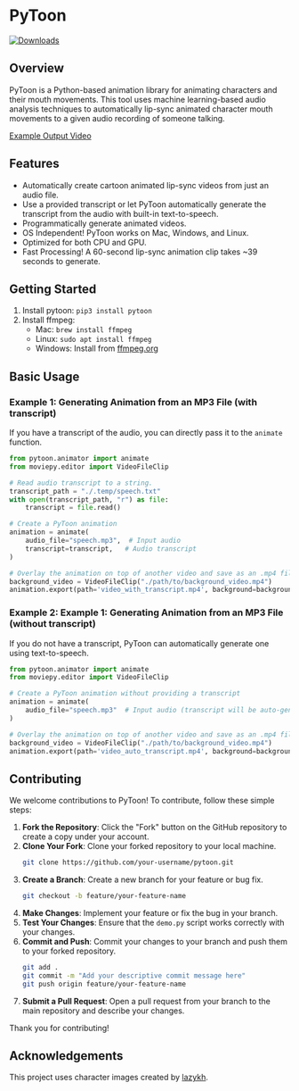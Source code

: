 
# PyToon
[![Downloads](https://static.pepy.tech/badge/pytoon)](https://pepy.tech/project/pytoon)

## Overview 
PyToon is a Python-based animation library for animating characters and their mouth movements. This tool uses machine learning-based audio analysis techniques to automatically lip-sync animated character mouth movements to a given audio recording of someone talking.

[Example Output Video](https://youtu.be/fX2loRnr7II)

## Features
- Automatically create cartoon animated lip-sync videos from just an audio file.
- Use a provided transcript or let PyToon automatically generate the transcript from the audio with built-in text-to-speech.
- Programmatically generate animated videos.
- OS Independent! PyToon works on Mac, Windows, and Linux.
- Optimized for both CPU and GPU.
- Fast Processing! A 60-second lip-sync animation clip takes ~39 seconds to generate.

## Getting Started 
1. Install pytoon: `pip3 install pytoon`
2. Install ffmpeg:
    - Mac: `brew install ffmpeg`
    - Linux: `sudo apt install ffmpeg`
    - Windows: Install from [ffmpeg.org](https://ffmpeg.org/download.html)

## Basic Usage

### Example 1: Generating Animation from an MP3 File (with transcript)
If you have a transcript of the audio, you can directly pass it to the `animate` function.

```python
from pytoon.animator import animate
from moviepy.editor import VideoFileClip

# Read audio transcript to a string.
transcript_path = "./.temp/speech.txt"
with open(transcript_path, "r") as file:
    transcript = file.read()

# Create a PyToon animation 
animation = animate(
    audio_file="speech.mp3",  # Input audio
    transcript=transcript,   # Audio transcript
)

# Overlay the animation on top of another video and save as an .mp4 file.
background_video = VideoFileClip("./path/to/background_video.mp4")
animation.export(path='video_with_transcript.mp4', background=background_video, scale=0.7)
```

### Example 2: Example 1: Generating Animation from an MP3 File (without transcript)
If you do not have a transcript, PyToon can automatically generate one using text-to-speech.

```python
from pytoon.animator import animate
from moviepy.editor import VideoFileClip

# Create a PyToon animation without providing a transcript
animation = animate(
    audio_file="speech.mp3"  # Input audio (transcript will be auto-generated)
)

# Overlay the animation on top of another video and save as an .mp4 file.
background_video = VideoFileClip("./path/to/background_video.mp4")
animation.export(path='video_auto_transcript.mp4', background=background_video, scale=0.7)
```

## Contributing
We welcome contributions to PyToon! To contribute, follow these simple steps:
1. **Fork the Repository**: Click the "Fork" button on the GitHub repository to create a copy under your account.
2. **Clone Your Fork**: Clone your forked repository to your local machine.
   ```bash
   git clone https://github.com/your-username/pytoon.git
   ```
3. **Create a Branch**: Create a new branch for your feature or bug fix.
   ```bash
   git checkout -b feature/your-feature-name
   ```
4. **Make Changes**: Implement your feature or fix the bug in your branch.
5. **Test Your Changes**: Ensure that the `demo.py` script works correctly with your changes.
6. **Commit and Push**: Commit your changes to your branch and push them to your forked repository.
   ```bash
   git add .
   git commit -m "Add your descriptive commit message here"
   git push origin feature/your-feature-name
   ```
7. **Submit a Pull Request**: Open a pull request from your branch to the main repository and describe your changes.

Thank you for contributing!

## Acknowledgements
This project uses character images created by [lazykh](https://github.com/carykh/lazykh).

